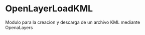 OpenLayerLoadKML
================

Modulo para la creacion y descarga de un archivo KML mediante OpenaLayers
